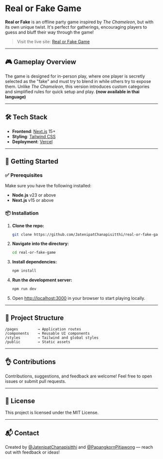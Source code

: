 # Real or Fake Game

**Real or Fake** is an offline party game inspired by *The Chameleon*, but with its own unique twist. It's perfect for gatherings, encouraging players to guess and bluff their way through the game!

> Visit the live site: [Real or Fake Game](https://real-or-fake-game.vercel.app)

---

## 🎮 Gameplay Overview

The game is designed for in-person play, where one player is secretly selected as the "fake" and must try to blend in while others try to expose them. Unlike *The Chameleon*, this version introduces custom categories and simplified rules for quick setup and play. **(now available in thai language)**

---

## 🛠️ Tech Stack

* **Frontend**: [Next.js](https://nextjs.org/) 15+
* **Styling**: [Tailwind CSS](https://tailwindcss.com/)
* **Deployment**: [Vercel](https://vercel.com/)

---

## 🚀 Getting Started

### ✅ Prerequisites

Make sure you have the following installed:

* **Node.js** v23 or above
* **Next.js** v15 or above

### 📦 Installation

1. **Clone the repo:**

   ```bash
   git clone https://github.com/JatenipatChanapisitthi/real-or-fake-game.git
   ```

2. **Navigate into the directory:**

   ```bash
   cd real-or-fake-game
   ```

3. **Install dependencies:**

   ```bash
   npm install
   ```

4. **Run the development server:**

   ```bash
   npm run dev
   ```

5. Open [http://localhost:3000](http://localhost:3000) in your browser to start playing locally.

---

## 📁 Project Structure

```
/pages         → Application routes  
/components    → Reusable UI components  
/styles        → Tailwind and global styles  
/public        → Static assets  
```

---

## 👌 Contributions

Contributions, suggestions, and feedback are welcome! Feel free to open issues or submit pull requests.

---

## 📄 License

This project is licensed under the MIT License.

---

## 📬 Contact

Created by [@JatenipatChanapisitthi](https://github.com/JatenipatChanapisitthi) and [@PapangkornPitjawong](https://github.com/TAHPAPANGKORN) — reach out with feedback or ideas!
